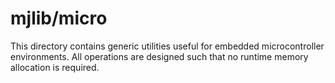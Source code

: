 # mjlib/micro #

This directory contains generic utilities useful for embedded
microcontroller environments.  All operations are designed such that
no runtime memory allocation is required.
